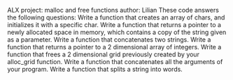 ALX project: malloc and free functions
author: Lilian
These code answers the following questions:
Write a function that creates an array of chars, and initializes it with a specific char.
Write a function that returns a pointer to a newly allocated space in memory, which contains a copy of the string given as a parameter.
Write a function that concatenates two strings.
Write a function that returns a pointer to a 2 dimensional array of integers.
Write a function that frees a 2 dimensional grid previously created by your alloc_grid function.
Write a function that concatenates all the arguments of your program.
Write a function that splits a string into words.

